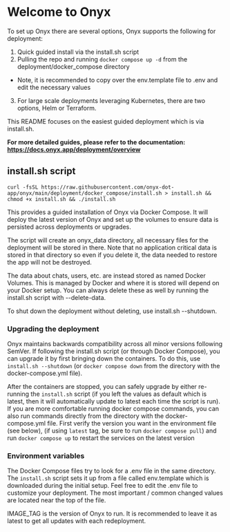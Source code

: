 # Welcome to Onyx

To set up Onyx there are several options, Onyx supports the following for deployment:
1. Quick guided install via the install.sh script
2. Pulling the repo and running `docker compose up -d` from the deployment/docker_compose directory
  - Note, it is recommended to copy over the env.template file to .env and edit the necessary values
3. For large scale deployments leveraging Kubernetes, there are two options, Helm or Terraform.

This README focuses on the easiest guided deployment which is via install.sh.

**For more detailed guides, please refer to the documentation: https://docs.onyx.app/deployment/overview**

## install.sh script

```
curl -fsSL https://raw.githubusercontent.com/onyx-dot-app/onyx/main/deployment/docker_compose/install.sh > install.sh && chmod +x install.sh && ./install.sh
```

This provides a guided installation of Onyx via Docker Compose. It will deploy the latest version of Onyx
and set up the volumes to ensure data is persisted across deployments or upgrades.

The script will create an onyx_data directory, all necessary files for the deployment will be stored in
there. Note that no application critical data is stored in that directory so even if you delete it, the
data needed to restore the app will not be destroyed.

The data about chats, users, etc. are instead stored as named Docker Volumes. This is managed by Docker
and where it is stored will depend on your Docker setup. You can always delete these as well by running
the install.sh script with --delete-data.

To shut down the deployment without deleting, use install.sh --shutdown.

### Upgrading the deployment
Onyx maintains backwards compatibility across all minor versions following SemVer. If following the install.sh script (or through Docker Compose), you can
upgrade it by first bringing down the containers. To do this, use `install.sh --shutdown`
(or `docker compose down` from the directory with the docker-compose.yml file).

After the containers are stopped, you can safely upgrade by either re-running the `install.sh` script (if you left the values as default which is latest,
then it will automatically update to latest each time the script is run). If you are more comfortable running docker compose commands, you can also run
commands directly from the directory with the docker-compose.yml file. First verify the version you want in the environment file (see below),
(if using `latest` tag, be sure to run `docker compose pull`) and run `docker compose up` to restart the services on the latest version

### Environment variables
The Docker Compose files try to look for a .env file in the same directory. The `install.sh` script sets it up from a file called env.template which is
downloaded during the initial setup. Feel free to edit the .env file to customize your deployment. The most important / common changed values are
located near the top of the file.

IMAGE_TAG is the version of Onyx to run. It is recommended to leave it as latest to get all updates with each redeployment.
